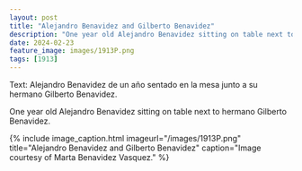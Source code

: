 ```yaml
---
layout: post
title: "Alejandro Benavidez and Gilberto Benavidez"
description: "One year old Alejandro Benavidez sitting on table next to hermano Gilberto Benavidez."
date: 2024-02-23
feature_image: images/1913P.png
tags: [1913]
---
```


Text: 
Alejandro Benavidez de un año sentado en la mesa junto a su hermano Gilberto Benavidez.


One year old Alejandro Benavidez sitting on table next to hermano Gilberto Benavidez.

{% include image_caption.html imageurl="/images/1913P.png" title="Alejandro Benavidez and Gilberto Benavidez" caption="Image courtesy of Marta Benavidez Vasquez." %}
